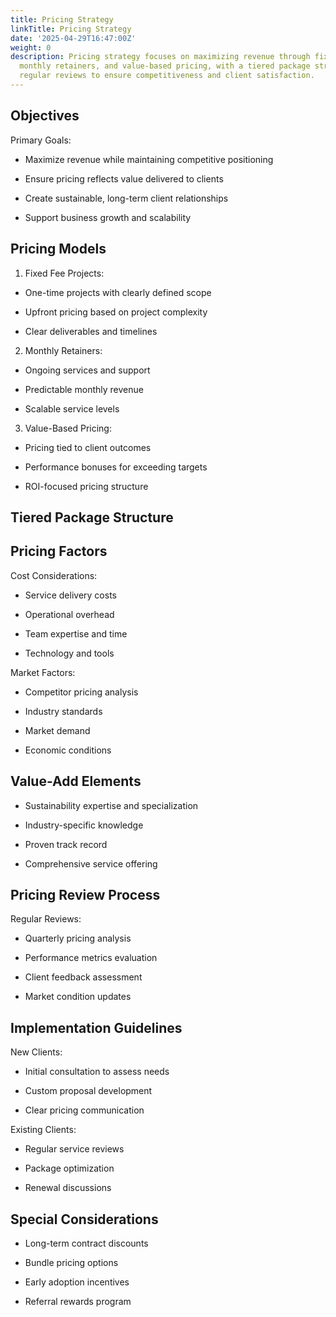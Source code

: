 ```yaml
---
title: Pricing Strategy
linkTitle: Pricing Strategy
date: '2025-04-29T16:47:00Z'
weight: 0
description: Pricing strategy focuses on maximizing revenue through fixed fee projects,
  monthly retainers, and value-based pricing, with a tiered package structure and
  regular reviews to ensure competitiveness and client satisfaction.
---
```



## Objectives

Primary Goals:

- Maximize revenue while maintaining competitive positioning

- Ensure pricing reflects value delivered to clients

- Create sustainable, long-term client relationships

- Support business growth and scalability

## Pricing Models

1. Fixed Fee Projects:

- One-time projects with clearly defined scope

- Upfront pricing based on project complexity

- Clear deliverables and timelines

2. Monthly Retainers:

- Ongoing services and support

- Predictable monthly revenue

- Scalable service levels

3. Value-Based Pricing:

- Pricing tied to client outcomes

- Performance bonuses for exceeding targets

- ROI-focused pricing structure

## Tiered Package Structure

<!-- Unsupported block type: table -->

## Pricing Factors

Cost Considerations:

- Service delivery costs

- Operational overhead

- Team expertise and time

- Technology and tools

Market Factors:

- Competitor pricing analysis

- Industry standards

- Market demand

- Economic conditions

## Value-Add Elements

- Sustainability expertise and specialization

- Industry-specific knowledge

- Proven track record

- Comprehensive service offering

## Pricing Review Process

Regular Reviews:

- Quarterly pricing analysis

- Performance metrics evaluation

- Client feedback assessment

- Market condition updates

## Implementation Guidelines

New Clients:

- Initial consultation to assess needs

- Custom proposal development

- Clear pricing communication

Existing Clients:

- Regular service reviews

- Package optimization

- Renewal discussions

## Special Considerations

- Long-term contract discounts

- Bundle pricing options

- Early adoption incentives

- Referral rewards program